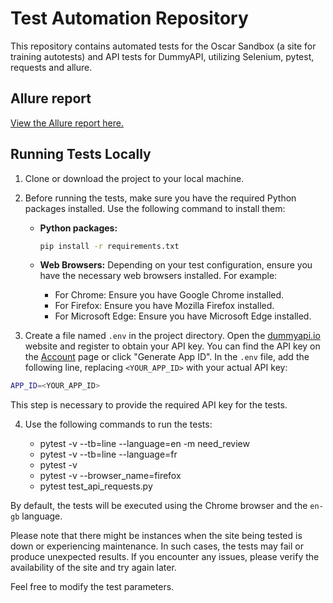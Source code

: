 # Test Automation Repository

This repository contains automated tests for the Oscar Sandbox (a site for training autotests) and API tests for DummyAPI, utilizing Selenium, pytest, requests and allure.

## Allure report

[View the Allure report here.](https://irinafrutiz.github.io/stepik_auto_tests_course_final_block/)

## Running Tests Locally

1. Clone or download the project to your local machine.
2. Before running the tests, make sure you have the required Python packages installed. Use the following command to install them:

   - **Python packages:**
     ```bash
     pip install -r requirements.txt
     ```

   - **Web Browsers:** Depending on your test configuration, ensure you have the necessary web browsers installed. For example:
     - For Chrome: Ensure you have Google Chrome installed.
     - For Firefox: Ensure you have Mozilla Firefox installed.
     - For Microsoft Edge: Ensure you have Microsoft Edge installed.

3. Create a file named `.env` in the project directory. Open the [dummyapi.io](https://dummyapi.io/) website and register to obtain your API key. You can find the API key on the [Account](https://dummyapi.io/account) page or click "Generate App ID". In the `.env` file, add the following line, replacing `<YOUR_APP_ID>` with your actual API key:
```bash
APP_ID=<YOUR_APP_ID>
```
This step is necessary to provide the required API key for the tests.

4. Use the following commands to run the tests:

   - pytest -v --tb=line --language=en -m need_review
   - pytest -v --tb=line --language=fr
   - pytest -v
   - pytest -v --browser_name=firefox
   - pytest test_api_requests.py

By default, the tests will be executed using the Chrome browser and the `en-gb` language.

Please note that there might be instances when the site being tested is down or experiencing maintenance. In such cases, the tests may fail or produce unexpected results. If you encounter any issues, please verify the availability of the site and try again later.

Feel free to modify the test parameters.
